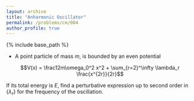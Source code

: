 ```yaml
---
layout: archive
title: "Anharmonic Oscillator"
permalink: /problems/cm/004
author_profile: true
---
```


{% include base_path %}


* A point particle of mass $m$, is bounded by an even potential

$$V(x) = \frac12m\omega_0^2 x^2 + \sum_{r=2}^\infty \lambda_r \frac{x^{2r}}{2r}$$

If its total energy is $E$, find a perturbative expression up to second order in $\{\lambda_r\}$ for the frequency of the oscillation.